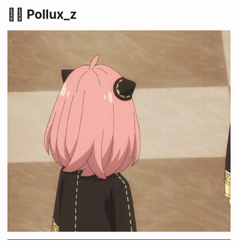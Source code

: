 # 🧑‍💻 Pollux_z

<div align="center">

  ![picture](https://github.com/Polluxz/Pollux_z/blob/main/%E9%98%BF%E5%B0%BC%E4%BA%9A.gif)

---

